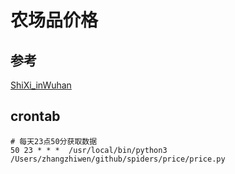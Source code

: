 # 农场品价格

## 参考

[ShiXi_inWuhan](https://github.com/LouisYZK/ShiXi_inWuhan)

## crontab

```shell
# 每天23点50分获取数据
50 23 * * *  /usr/local/bin/python3 /Users/zhangzhiwen/github/spiders/price/price.py
```